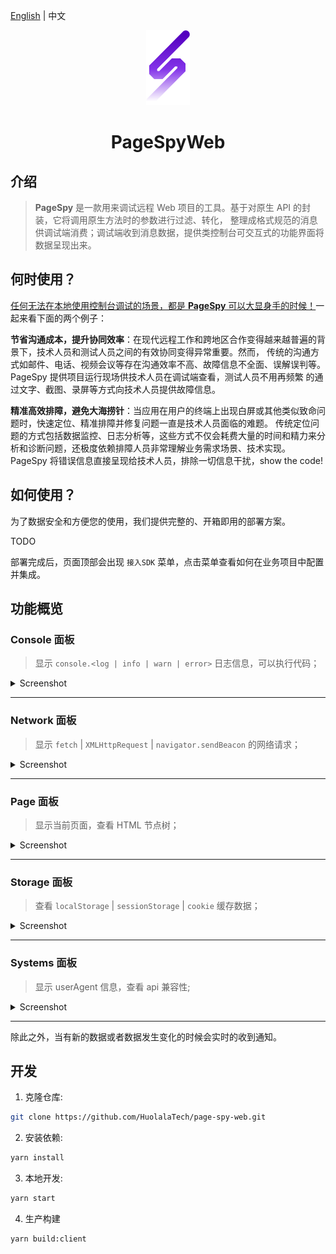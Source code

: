 [page-spy]: https://github.com/HuolalaTech/page-spy.git 'page-spy'

[English](./README.md) | 中文

<p align="center">
  <img src="./logo.svg" height="120" />
</p>

<h1 align="center">PageSpyWeb</h1>

## 介绍

> **PageSpy** 是一款用来调试远程 Web 项目的工具。基于对原生 API 的封装，它将调用原生方法时的参数进行过滤、转化，
> 整理成格式规范的消息供调试端消费；调试端收到消息数据，提供类控制台可交互式的功能界面将数据呈现出来。

## 何时使用？

<u>任何无法在本地使用控制台调试的场景，都是 **PageSpy** 可以大显身手的时候！</u>一起来看下面的两个例子：

**节省沟通成本，提升协同效率**：在现代远程工作和跨地区合作变得越来越普遍的背景下，技术人员和测试人员之间的有效协同变得异常重要。然而，
传统的沟通方式如邮件、电话、视频会议等存在沟通效率不高、故障信息不全面、误解误判等。PageSpy 提供项目运行现场供技术人员在调试端查看，测试人员不用再频繁
的通过文字、截图、录屏等方式向技术人员提供故障信息。

**精准高效排障，避免大海捞针**：当应用在用户的终端上出现白屏或其他类似致命问题时，快速定位、精准排障并修复问题一直是技术人员面临的难题。
传统定位问题的方式包括数据监控、日志分析等，这些方式不仅会耗费大量的时间和精力来分析和诊断问题，还极度依赖排障人员非常理解业务需求场景、技术实现。PageSpy 将错误信息直接呈现给技术人员，排除一切信息干扰，show the code!

## 如何使用？

为了数据安全和方便您的使用，我们提供完整的、开箱即用的部署方案。

TODO

部署完成后，页面顶部会出现 `接入SDK` 菜单，点击菜单查看如何在业务项目中配置并集成。

## 功能概览

### Console 面板

> 显示 `console.<log | info | warn | error>` 日志信息，可以执行代码；

<details>
  <summary>Screenshot</summary>

![](./doc/screenshot/console-panel.png)

</details>

---

### Network 面板

> 显示 `fetch` | `XMLHttpRequest` | `navigator.sendBeacon` 的网络请求；

<details>
  <summary>Screenshot</summary>

![](./doc/screenshot/network-panel.png)

</details>

---

### Page 面板

> 显示当前页面，查看 HTML 节点树；

<details>
  <summary>Screenshot</summary>

![](./doc/screenshot/page-panel.png)

</details>

---

### Storage 面板

> 查看 `localStorage` | `sessionStorage` | `cookie` 缓存数据；

<details>
  <summary>Screenshot</summary>

![](./doc/screenshot/storage-panel.png)

</details>

---

### Systems 面板

> 显示 userAgent 信息，查看 api 兼容性;

<details>
  <summary>Screenshot</summary>

![](./doc/screenshot/system-panel.png)

</details>

---

除此之外，当有新的数据或者数据发生变化的时候会实时的收到通知。

## 开发

1. 克隆仓库:

```bash
git clone https://github.com/HuolalaTech/page-spy-web.git
```

2. 安装依赖:

```bash
yarn install
```

3. 本地开发:

```bash
yarn start
```

4. 生产构建

```bash
yarn build:client
```

